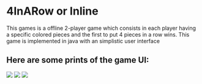 # 4InARow or Inline

This games is a offline 2-player game which consists in each player having a specific colored pieces and the first to put 4 pieces in a row wins.
This game is implemented in java with an simplistic user interface

## Here are some prints of the game UI:

![](https://i.gyazo.com/d98f7126b002111a30dae5c5f0499be5.png)
![](https://i.gyazo.com/6f377346bfbbd24ab2ca01ef0d201aae.png)
![](https://i.gyazo.com/fc96d89c8911f03935d4dba26f522c17.png)
